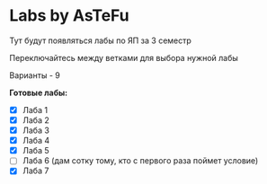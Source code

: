 # Labs by AsTeFu
Тут будут появляться лабы по ЯП за 3 семестр

Переключайтесь между ветками для выбора нужной лабы

Варианты - 9

**Готовые лабы:**
- [X] Лаба 1
- [X] Лаба 2
- [X] Лаба 3
- [X] Лаба 4
- [X] Лаба 5
- [ ] Лаба 6 (дам сотку тому, кто с первого раза поймет условие)
- [X] Лаба 7
